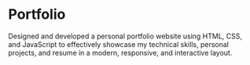 # Portfolio
Designed and developed a personal portfolio website using HTML, CSS, and JavaScript to effectively showcase my technical skills, personal projects, and resume in a modern, responsive, and interactive layout.
